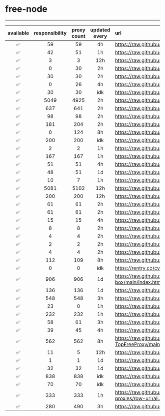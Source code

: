 # free-node

---

| available | responsibility | proxy count | updated every | url |
|:---------:|:--------------:|:-------------:|:-------------:|:----|
| ✅ | 59 | 59 | 4h | https://raw.githubusercontent.com/ALIILAPRO/v2rayNG-Config/main/sub.txt |
| ✅ | 42 | 51 | 1h | https://raw.githubusercontent.com/aiboboxx/v2rayfree/main/v2 |
| ✅ | 3 | 3 | 12h | https://raw.githubusercontent.com/mahsanet/MahsaFreeConfig/refs/heads/main/mtn/sub_1.txt |
| ✅ | 0 | 30 | 2h | https://raw.githubusercontent.com/mahsanet/MahsaFreeConfig/refs/heads/main/mtn/sub_2.txt |
| ✅ | 30 | 30 | 2h | https://raw.githubusercontent.com/mahsanet/MahsaFreeConfig/refs/heads/main/mtn/sub_3.txt |
| ✅ | 0 | 26 | 4h | https://raw.githubusercontent.com/mahsanet/MahsaFreeConfig/refs/heads/main/mtn/sub_4.txt |
| ✅ | 30 | 30 | idk | https://raw.githubusercontent.com/yebekhe/vpn-fail/refs/heads/main/sub-link |
| ✅ | 5049 | 4925 | 2h | https://raw.githubusercontent.com/Surfboardv2ray/TGParse/main/splitted/mixed |
| ✅ | 637 | 641 | 2h | https://raw.githubusercontent.com/itsyebekhe/PSG/main/lite/subscriptions/xray/normal/mix |
| ✅ | 98 | 98 | 2h | https://raw.githubusercontent.com/HosseinKoofi/GO_V2rayCollector/main/mixed_iran.txt |
| ✅ | 181 | 204 | 2h | https://raw.githubusercontent.com/arshiacomplus/v2rayExtractor/refs/heads/main/mix/sub.html |
| ✅ | 0 | 124 | 8h | https://raw.githubusercontent.com/Rayan-Config/C-Sub/refs/heads/main/configs/proxy.txt |
| ✅ | 200 | 200 | idk | https://raw.githubusercontent.com/mahdibland/ShadowsocksAggregator/master/Eternity.txt |
| ✅ | 2 | 2 | 1h | https://raw.githubusercontent.com/Everyday-VPN/Everyday-VPN/main/subscription/main.txt |
| ✅ | 167 | 167 | 1h | https://raw.githubusercontent.com/MahsaNetConfigTopic/config/refs/heads/main/xray_final.txt |
| ✅ | 51 | 51 | 4h | https://raw.githubusercontent.com/wrfree/free/main/README.md |
| ✅ | 48 | 51 | 1d | https://raw.githubusercontent.com/aiboboxx/v2rayfree/main/README.md |
| ✅ | 10 | 7 | 1h | https://raw.githubusercontent.com/Pawdroid/Free-servers/main/sub |
| ✅ | 5081 | 5102 | 12h | https://raw.githubusercontent.com/mahdibland/V2RayAggregator/master/sub/sub_merge_base64.txt |
| ✅ | 200 | 200 | 12h | https://raw.githubusercontent.com/mahdibland/V2RayAggregator/master/Eternity |
| ✅ | 61 | 61 | 2h | https://raw.githubusercontent.com/mahdibland/V2RayAggregator/master/sub/airport_merge_base64.txt |
| ✅ | 61 | 61 | 2h | https://raw.githubusercontent.com/mahdibland/V2RayAggregator/master/EternityAir |
| ✅ | 15 | 15 | 4h | https://raw.githubusercontent.com/freefq/free/master/v2 |
| ✅ | 8 | 8 | 2h | https://raw.githubusercontent.com/learnhard-cn/free_proxy_ss/main/free |
| ✅ | 4 | 4 | 2h | https://raw.githubusercontent.com/learnhard-cn/free_proxy_ss/main/ss/sssub |
| ✅ | 2 | 2 | 2h | https://raw.githubusercontent.com/learnhard-cn/free_proxy_ss/main/ssr/ssrsub |
| ✅ | 4 | 4 | 2h | https://raw.githubusercontent.com/learnhard-cn/free_proxy_ss/main/v2ray/v2raysub |
| ✅ | 112 | 109 | 8h | https://raw.githubusercontent.com/mfuu/v2ray/master/v2ray |
| ✅ | 0 | 0 | idk | https://rentry.co/cyru55/raw |
| ✅ | 906 | 906 | 1d | https://raw.githubusercontent.com/AlienVPN402/AlienVPN402-subscribe-servers-sing-box/main/index.html |
| ✅ | 136 | 136 | 1d | https://raw.githubusercontent.com/LonUp/NodeList/main/V2RAY/Latest_base64.txt |
| ✅ | 548 | 548 | 3h | https://raw.githubusercontent.com/w1770946466/Auto_proxy/main/Long_term_subscription_num |
| ✅ | 23 | 0 | 1h | https://raw.githubusercontent.com/a2470982985/getNode/main/v2ray.txt |
| ✅ | 232 | 232 | 1h | https://raw.githubusercontent.com/ZywChannel/free/main/sub |
| ✅ | 58 | 61 | 3h | https://raw.githubusercontent.com/peasoft/NoMoreWalls/master/list.txt |
| ✅ | 39 | 45 | 4h | https://raw.githubusercontent.com/ts-sf/fly/main/v2 |
| ✅ | 562 | 562 | 8h | https://raw.githubusercontent.com/WilliamStar007/ClashX-V2Ray-TopFreeProxy/main/combine/v2ray.config.txt |
| ✅ | 11 | 5 | 12h | https://raw.githubusercontent.com/HakurouKen/free-node/main/public |
| ✅ | 1 | 1 | 1d | https://raw.githubusercontent.com/ermaozi/get_subscribe/main/subscribe/v2ray.txt |
| ✅ | 32 | 32 | 1d | https://raw.githubusercontent.com/ermaozi01/free_clash_vpn/main/subscribe/v2ray.txt |
| ✅ | 838 | 838 | idk | https://raw.githubusercontent.com/mostafasadeghifar/v2ray-config/main/config_file.txt |
| ✅ | 70 | 70 | idk | https://raw.githubusercontent.com/Ashkan-m/v2ray/main/Sub.txt |
| ✅ | 333 | 333 | 1h | https://raw.githubusercontent.com/MrMohebi/xray-proxy-grabber-telegram/master/collected-proxies/row-url/all.txt |
| ✅ | 280 | 490 | 3h | https://raw.githubusercontent.com/xiaoji235/airport-free/refs/heads/main/v2ray.txt |
